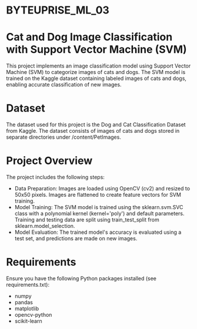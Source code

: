# BYTEUPRISE_ML_03
# Cat and Dog Image Classification with Support Vector Machine (SVM)
This project implements an image classification model using Support Vector Machine (SVM) to categorize images of cats and dogs. The SVM model is trained on the Kaggle dataset containing labeled images of cats and dogs, enabling accurate classification of new images.

# Dataset
The dataset used for this project is the Dog and Cat Classification Dataset from Kaggle. The dataset consists of images of cats and dogs stored in separate directories under /content/PetImages.

# Project Overview
The project includes the following steps:
* Data Preparation:
Images are loaded using OpenCV (cv2) and resized to 50x50 pixels.
Images are flattened to create feature vectors for SVM training.
* Model Training:
The SVM model is trained using the sklearn.svm.SVC class with a polynomial kernel (kernel='poly') and default parameters.
Training and testing data are split using train_test_split from sklearn.model_selection.
* Model Evaluation:
The trained model's accuracy is evaluated using a test set, and predictions are made on new images.

# Requirements
Ensure you have the following Python packages installed (see requirements.txt):
* numpy
* pandas
* matplotlib
* opencv-python
* scikit-learn
